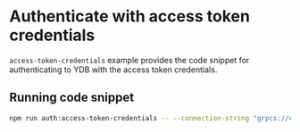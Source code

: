 # Authenticate with access token credentials

`access-token-credentials` example provides the code snippet for authenticating to YDB with the access token credentials.

## Running code snippet
```bash
npm run auth:access-token-credentials -- --connection-string "grpcs://endpoint/?database=database" --ydb-access-token "YOUR_ACCESS_TOKEN"
```
